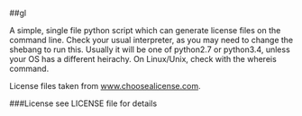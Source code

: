##gl

A simple, single file python script which can generate license files on the 
command line. Check your usual interpreter, as you may need to change the
shebang to run this. Usually it will be one of python2.7 or python3.4,
unless your OS has a different heirachy. On Linux/Unix, check with the 
whereis command.

License files taken from www.choosealicense.com.

###License
see LICENSE file for details
